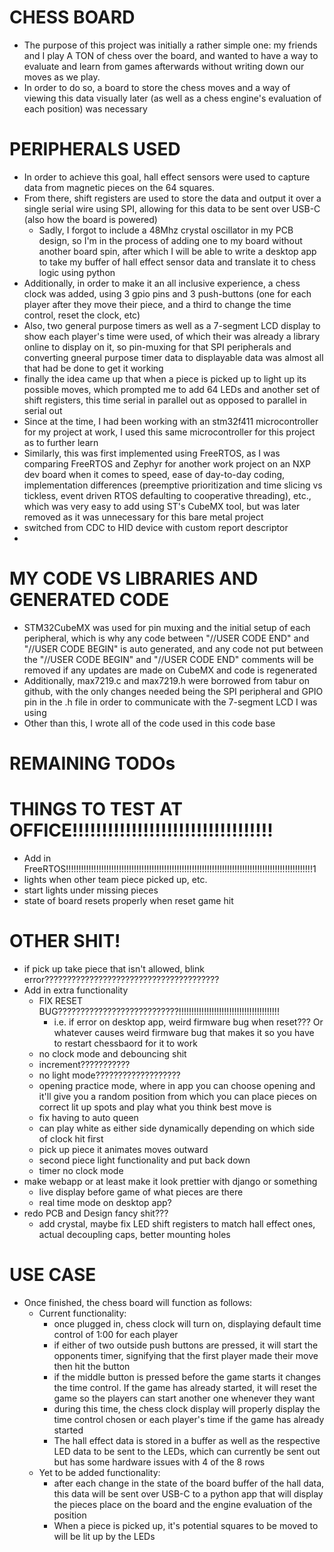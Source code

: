 # CHESS BOARD
- The purpose of this project was initially a rather simple one: my friends and I play A TON of chess over the board, and wanted to have a way to evaluate and learn from games afterwards without writing down our moves as we play.
- In order to do so, a board to store the chess moves and a way of viewing this data visually later (as well as a chess engine's evaluation of each position) was necessary 

# PERIPHERALS USED
- In order to achieve this goal, hall effect sensors were used to capture data from magnetic pieces on the 64 squares. 
- From there, shift registers are used to store the data and output it over a single serial wire using SPI, allowing for this data to be sent over USB-C (also how the board is powered) 
    - Sadly, I forgot to include a 48Mhz crystal oscillator in my PCB design, so I'm in the process of adding one to my board without another board spin, after which I will be able to write a desktop app to take my buffer of hall effect sensor data and translate it to chess logic using python
- Additionally, in order to make it an all inclusive experience, a chess clock was added, using 3 gpio pins and 3 push-buttons (one for each player after they move their piece, and a third to change the time control, reset the clock, etc)
- Also, two general purpose timers as well as a 7-segment LCD display to show each player's time were used, of which their was already a library online to display on it, so pin-muxing for that SPI peripherals and converting gneeral purpose timer data to displayable data was almost all that had be done to get it working
- finally the idea came up that when a piece is picked up to light up its possible moves, which prompted me to add 64 LEDs and another set of shift registers, this time serial in parallel out as opposed to parallel in serial out
- Since at the time, I had been working with an stm32f411 microcontroller for my project at work, I used this same microcontroller for this project as to further learn
- Similarly, this was first implemented using FreeRTOS, as I was comparing FreeRTOS and Zephyr for another work project on an NXP dev board when it comes to speed, ease of day-to-day coding, implementation differences (preemptive prioritization and time slicing vs tickless, event driven RTOS defaulting to cooperative threading), etc., which was very easy to add using ST's CubeMX tool, but was later removed as it was unnecessary for this bare metal project
- switched from CDC to HID device with custom report descriptor
- 

# MY CODE VS LIBRARIES AND GENERATED CODE
- STM32CubeMX was used for pin muxing and the initial setup of each peripheral, which is why any code between "//USER CODE END" and "//USER CODE BEGIN" is auto generated, and any code not put between the "//USER CODE BEGIN" and "//USER CODE END" comments will be removed if any updates are made on CubeMX and code is regenerated
- Additionally, max7219.c and max7219.h were borrowed from tabur on github, with the only changes needed being the SPI peripheral and GPIO pin in the .h file in order to communicate with the 7-segment LCD I was using
- Other than this, I wrote all of the code used in this code base

# REMAINING TODOs
# THINGS TO TEST AT OFFICE!!!!!!!!!!!!!!!!!!!!!!!!!!!!!!!!!!
- Add in FreeRTOS!!!!!!!!!!!!!!!!!!!!!!!!!!!!!!!!!!!!!!!!!!!!!!!!!!!!!!!!!!!!!!!!!!!!!!!!!!!!!!!!!!!!!!!!!!!!!!!!!!1
- lights when other team piece picked up, etc. 
- start lights under missing pieces
- state of board resets properly when reset game hit

# OTHER SHIT!
- if pick up take piece that isn't allowed, blink error???????????????????????????????????????
- Add in extra functionality
    - FIX RESET BUG???????????????????????????!!!!!!!!!!!!!!!!!!!!!!!!!!!!!!!!!!!!!!!!
        - i.e. if error on desktop app, weird firmware bug when reset??? Or whatever causes weird firmware bug that makes it so you have to restart chessbaord for it to work
    - no clock mode and debouncing shit
    - increment???????????
    - no light mode???????????????????
    - opening practice mode, where in app you can choose opening and it'll give you a random position from which you can place pieces on correct lit up spots and play what you think best move is
    - fix having to auto queen
    - can play white as either side dynamically depending on which side of clock hit first
    - pick up piece it animates  moves outward
    - second piece light functionality and put back down
    - timer no clock mode
- make webapp or at least make it look prettier with django or something
    - live display before game of what pieces are there
    - real time mode on desktop app?
- redo PCB and Design fancy shit???
    - add crystal, maybe fix LED shift registers to match hall effect ones, actual decoupling caps, better mounting holes


# USE CASE
- Once finished, the chess board will function as follows:
    - Current functionality: 
        - once plugged in, chess clock will turn on, displaying default time control of 1:00 for each player
        - if either of two outside push buttons are pressed, it will start the opponents timer, signifying that the first player made their move then hit the button
        - if the middle button is pressed before the game starts it changes the time control. If the game has already started, it will reset the game so the players can start another one whenever they want
        - during this time, the chess clock display will properly display the time control chosen or each player's time if the game has already started
        - The hall effect data is stored in a buffer as well as the respective LED data to be sent to the LEDs, which can currently be sent out but has some hardware issues with 4 of the 8 rows
    - Yet to be added functionality: 
        - after each change in the state of the board buffer of the hall data, this data will be sent over USB-C to a python app that will display the pieces place on the board and the engine evaluation of the position
        - When a piece is picked up, it's potential squares to be moved to will be lit up by the LEDs
